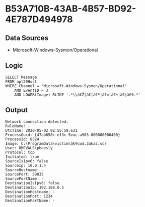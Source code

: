 # B53A710B-43AB-4B57-BD92-4E787D494978

## Data Sources
* Microsoft-Windows-Sysmon/Operational<br>

## Logic

```
SELECT Message
FROM apt29Host
WHERE Channel = "Microsoft-Windows-Sysmon/Operational"
    AND EventID = 3
    AND LOWER(Image) RLIKE '.*\\â€Ž|â€|â€ª|â€«|â€¬|â€|â€®.*'

```

## Output

```
Network connection detected:
RuleName: -
UtcTime: 2020-05-02 02:55:59.631
ProcessGuid: {47ab858c-e13c-5eac-a903-000000000400}
ProcessId: 8524
Image: C:\ProgramData\victim\â€®cod.3aka3.scr
User: DMEVALS\pbeesly
Protocol: tcp
Initiated: true
SourceIsIpv6: false
SourceIp: 10.0.1.4
SourceHostname: -
SourcePort: 59835
SourcePortName: -
DestinationIsIpv6: false
DestinationIp: 192.168.0.5
DestinationHostname: -
DestinationPort: 1234
DestinationPortName: -

```